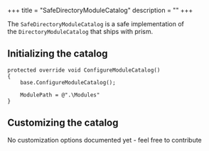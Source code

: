 +++
title = "SafeDirectoryModuleCatalog" 
description = ""
+++

The `SafeDirectoryModuleCatalog` is a safe implementation of the `DirectoryModuleCatalog` that ships with prism.

## Initializing the catalog

```
protected override void ConfigureModuleCatalog()
{
    base.ConfigureModuleCatalog();
 
    ModulePath = @".\Modules"
}
```

## Customizing the catalog

No customization options documented yet - feel free to contribute